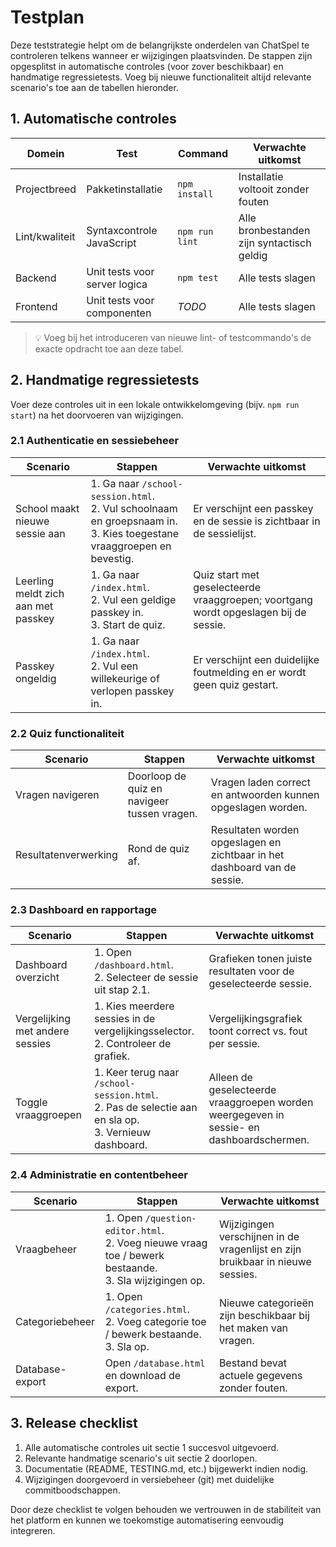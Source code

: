 # Testplan

Deze teststrategie helpt om de belangrijkste onderdelen van ChatSpel te controleren telkens wanneer er wijzigingen plaatsvinden. De stappen zijn opgesplitst in automatische controles (voor zover beschikbaar) en handmatige regressietests. Voeg bij nieuwe functionaliteit altijd relevante scenario's toe aan de tabellen hieronder.

## 1. Automatische controles

| Domein | Test | Command | Verwachte uitkomst |
|--------|------|---------|--------------------|
| Projectbreed | Pakketinstallatie | `npm install` | Installatie voltooit zonder fouten |
| Lint/kwaliteit | Syntaxcontrole JavaScript | `npm run lint` | Alle bronbestanden zijn syntactisch geldig |
| Backend | Unit tests voor server logica | `npm test` | Alle tests slagen |
| Frontend | Unit tests voor componenten | _TODO_ | Alle tests slagen |

> :bulb: Voeg bij het introduceren van nieuwe lint- of testcommando's de exacte opdracht toe aan deze tabel.

## 2. Handmatige regressietests

Voer deze controles uit in een lokale ontwikkelomgeving (bijv. `npm run start`) na het doorvoeren van wijzigingen.

### 2.1 Authenticatie en sessiebeheer

| Scenario | Stappen | Verwachte uitkomst |
|----------|---------|--------------------|
| School maakt nieuwe sessie aan | 1. Ga naar `/school-session.html`.<br>2. Vul schoolnaam en groepsnaam in.<br>3. Kies toegestane vraaggroepen en bevestig. | Er verschijnt een passkey en de sessie is zichtbaar in de sessielijst. |
| Leerling meldt zich aan met passkey | 1. Ga naar `/index.html`.<br>2. Vul een geldige passkey in.<br>3. Start de quiz. | Quiz start met geselecteerde vraaggroepen; voortgang wordt opgeslagen bij de sessie. |
| Passkey ongeldig | 1. Ga naar `/index.html`.<br>2. Vul een willekeurige of verlopen passkey in. | Er verschijnt een duidelijke foutmelding en er wordt geen quiz gestart. |

### 2.2 Quiz functionaliteit

| Scenario | Stappen | Verwachte uitkomst |
|----------|---------|--------------------|
| Vragen navigeren | Doorloop de quiz en navigeer tussen vragen. | Vragen laden correct en antwoorden kunnen opgeslagen worden. |
| Resultatenverwerking | Rond de quiz af. | Resultaten worden opgeslagen en zichtbaar in het dashboard van de sessie. |

### 2.3 Dashboard en rapportage

| Scenario | Stappen | Verwachte uitkomst |
|----------|---------|--------------------|
| Dashboard overzicht | 1. Open `/dashboard.html`.<br>2. Selecteer de sessie uit stap 2.1. | Grafieken tonen juiste resultaten voor de geselecteerde sessie. |
| Vergelijking met andere sessies | 1. Kies meerdere sessies in de vergelijkingsselector.<br>2. Controleer de grafiek. | Vergelijkingsgrafiek toont correct vs. fout per sessie. |
| Toggle vraaggroepen | 1. Keer terug naar `/school-session.html`.<br>2. Pas de selectie aan en sla op.<br>3. Vernieuw dashboard. | Alleen de geselecteerde vraaggroepen worden weergegeven in sessie- en dashboardschermen. |

### 2.4 Administratie en contentbeheer

| Scenario | Stappen | Verwachte uitkomst |
|----------|---------|--------------------|
| Vraagbeheer | 1. Open `/question-editor.html`.<br>2. Voeg nieuwe vraag toe / bewerk bestaande.<br>3. Sla wijzigingen op. | Wijzigingen verschijnen in de vragenlijst en zijn bruikbaar in nieuwe sessies. |
| Categoriebeheer | 1. Open `/categories.html`.<br>2. Voeg categorie toe / bewerk bestaande.<br>3. Sla op. | Nieuwe categorieën zijn beschikbaar bij het maken van vragen. |
| Database-export | Open `/database.html` en download de export. | Bestand bevat actuele gegevens zonder fouten. |

## 3. Release checklist

1. Alle automatische controles uit sectie 1 succesvol uitgevoerd.
2. Relevante handmatige scenario's uit sectie 2 doorlopen.
3. Documentatie (README, TESTING.md, etc.) bijgewerkt indien nodig.
4. Wijzigingen doorgevoerd in versiebeheer (git) met duidelijke commitboodschappen.

Door deze checklist te volgen behouden we vertrouwen in de stabiliteit van het platform en kunnen we toekomstige automatisering eenvoudig integreren.

